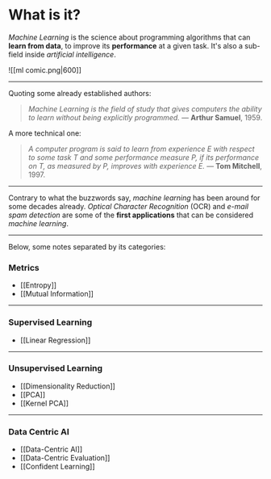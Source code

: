 # What is it?

*Machine Learning* is the science about programming algorithms that can **learn from data**, to improve its **performance** at a given task. It's also a sub-field inside *artificial intelligence*.

![[ml comic.png|600]]

___
Quoting some already established authors:

>*Machine Learning is the field of study that gives computers the ability to learn without being explicitly programmed.* — **Arthur Samuel**, 1959.

A more technical one:

>*A computer program is said to learn from experience E with respect to some task T and some performance measure P, if its performance on T, as measured by P, improves with experience E.* — **Tom Mitchell**, 1997.
___

Contrary to what the buzzwords say, *machine learning* has been around for some decades already. *Optical Character Recognition* (OCR) and *e-mail spam detection* are some of the **first applications** that can be considered *machine learning*.
___

Below, some notes separated by its categories:

### Metrics
- [[Entropy]]
- [[Mutual Information]]
___
### Supervised Learning
- [[Linear Regression]]
___
### Unsupervised Learning
- [[Dimensionality Reduction]]
- [[PCA]]
- [[Kernel PCA]]
___
### Data Centric AI
- [[Data-Centric AI]]
- [[Data-Centric Evaluation]]
- [[Confident Learning]]